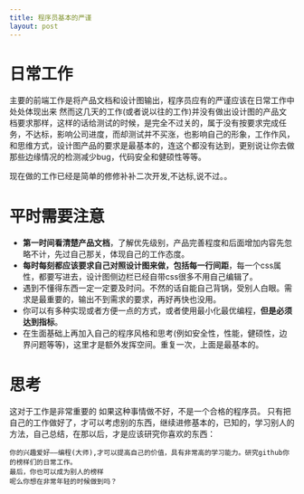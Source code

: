 ```yaml
---
title: 程序员基本的严谨
layout: post
---
```

# 日常工作
主要的前端工作是将产品文档和设计图输出，程序员应有的严谨应该在日常工作中处处体现出来
然而这几天的工作(或者说以往的工作)并没有做出设计图的产品文档要求那样，这样的话给测试的时候，是完全不过关的，属于没有按要求完成任务，不达标，影响公司进度，而却测试并不买涨，也影响自己的形象，工作作风，和思维方式，设计图产品的要求是最基本的，连这个都没有达到，更别说让你去做那些边缘情况的检测减少bug，代码安全和健硕性等等。

现在做的工作已经是简单的修修补补二次开发,不达标,说不过。。

# 平时需要注意
- **第一时间看清楚产品文档**，了解优先级别，产品完善程度和后面增加内容先忽略不计，先过自己那关，体现自己的工作态度。
- **每时每刻都应该要求自己对照设计图来做，包括每一行间距**，每一个css属性，都要写进去，设计图侧边栏已经自带css很多不用自己编辑了。
- 遇到不懂得东西一定一定要及时问。不然的话自能自己背锅，受别人白眼。需求是最重要的，输出不到需求的要求，再好再快也没用。
- 你可以有多种实现或者方便一点的方式，或者使用最小化最优编程，**但是必须达到指标**。
- 在生面基础上再加入自己的程序风格和思考(例如安全性，性能，健硕性，边界问题等等)，这里才是额外发挥空间。重复一次，上面是最基本的。


# 思考
这对于工作是非常重要的
如果这种事情做不好，不是一个合格的程序员。
只有把自己的工作做好了，才可以考虑别的东西，继续进修基本的，已知的，学习别人的方法，自己总结，在那以后，才是应该研究你喜欢的东西：
```
你的兴趣爱好——编程(大师),才可以提高自己的价值，具有非常高的学习能力。研究github你的榜样们的日常工作。
最后，你也可以成为别人的榜样
呢么你想在非常年轻的时候做到吗？
```
